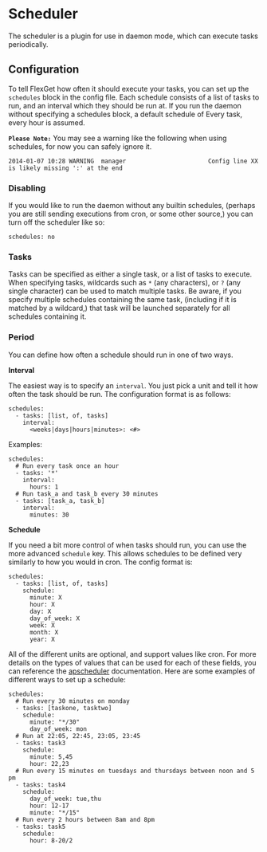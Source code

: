 # Scheduler

The scheduler is a plugin for use in daemon mode, which can execute tasks periodically.

## Configuration

To tell FlexGet how often it should execute your tasks, you can set up the `schedules` block in the config file. Each schedule consists of a list of tasks to run, and an interval which they should be run at. If you run the daemon without specifying a schedules block, a default schedule of Every task, every hour is assumed.

**`Please Note:`** You may see a warning like the following when using schedules, for now you can safely ignore it.
```
2014-01-07 10:28 WARNING  manager                       Config line XX is likely missing ':' at the end
```

### Disabling

If you would like to run the daemon without any builtin schedules, (perhaps you are still sending executions from cron, or some other source,) you can turn off the scheduler like so:
```
schedules: no
```


### Tasks

Tasks can be specified as either a single task, or a list of tasks to execute. When specifying tasks, wildcards such as `*` (any characters), or `?` (any single character) can be used to match multiple tasks. Be aware, if you specify multiple schedules containing the same task, (including if it is matched by a wildcard,) that task will be launched separately for all schedules containing it.

### Period

You can define how often a schedule should run in one of two ways.

**Interval**

The easiest way is to specify an `interval`. You just pick a unit and tell it how often the task should be run. The configuration format is as follows:
```
schedules:
  - tasks: [list, of, tasks]
    interval:
      <weeks|days|hours|minutes>: <#>
```
Examples:
```
schedules:
  # Run every task once an hour
  - tasks: '*'
    interval:
      hours: 1
  # Run task_a and task_b every 30 minutes
  - tasks: [task_a, task_b]
    interval:
      minutes: 30
```

**Schedule**

If you need a bit more control of when tasks should run, you can use the more advanced `schedule` key. This allows schedules to be defined very similarly to how you would in cron. The config format is:
```
schedules:
  - tasks: [list, of, tasks]
    schedule:
      minute: X
      hour: X
      day: X
      day_of_week: X
      week: X
      month: X
      year: X
```

All of the different units are optional, and support values like cron. For more details on the types of values that can be used for each of these fields, you can reference the [apscheduler](http://apscheduler.readthedocs.org/en/latest/modules/triggers/cron.html#expression-types) documentation. Here are some examples of different ways to set up a schedule:
```
schedules:
  # Run every 30 minutes on monday
  - tasks: [taskone, tasktwo]
    schedule:
      minute: "*/30"
      day_of_week: mon
  # Run at 22:05, 22:45, 23:05, 23:45
  - tasks: task3
    schedule:
      minute: 5,45
      hour: 22,23
  # Run every 15 minutes on tuesdays and thursdays between noon and 5 pm
  - tasks: task4
    schedule:
      day_of_week: tue,thu
      hour: 12-17
      minute: "*/15"
  # Run every 2 hours between 8am and 8pm
  - tasks: task5
    schedule:
      hour: 8-20/2
```
